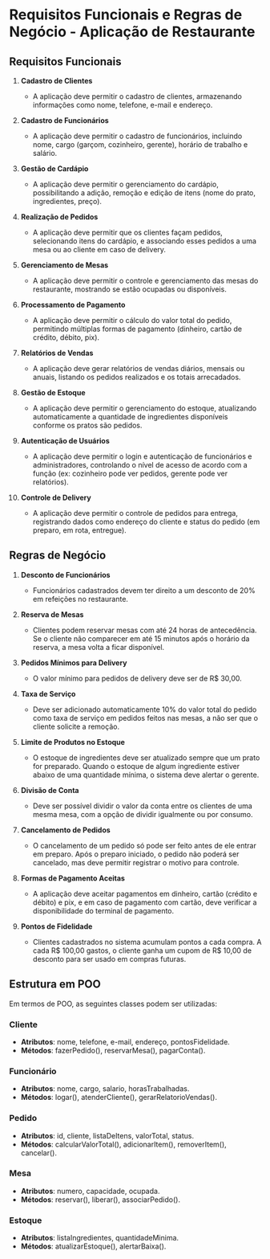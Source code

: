 # Requisitos Funcionais e Regras de Negócio - Aplicação de Restaurante

## Requisitos Funcionais

1. **Cadastro de Clientes**
   - A aplicação deve permitir o cadastro de clientes, armazenando informações como nome, telefone, e-mail e endereço.

2. **Cadastro de Funcionários**
   - A aplicação deve permitir o cadastro de funcionários, incluindo nome, cargo (garçom, cozinheiro, gerente), horário de trabalho e salário.

3. **Gestão de Cardápio**
   - A aplicação deve permitir o gerenciamento do cardápio, possibilitando a adição, remoção e edição de itens (nome do prato, ingredientes, preço).

4. **Realização de Pedidos**
   - A aplicação deve permitir que os clientes façam pedidos, selecionando itens do cardápio, e associando esses pedidos a uma mesa ou ao cliente em caso de delivery.

5. **Gerenciamento de Mesas**
   - A aplicação deve permitir o controle e gerenciamento das mesas do restaurante, mostrando se estão ocupadas ou disponíveis.

6. **Processamento de Pagamento**
   - A aplicação deve permitir o cálculo do valor total do pedido, permitindo múltiplas formas de pagamento (dinheiro, cartão de crédito, débito, pix).

7. **Relatórios de Vendas**
   - A aplicação deve gerar relatórios de vendas diários, mensais ou anuais, listando os pedidos realizados e os totais arrecadados.

8. **Gestão de Estoque**
   - A aplicação deve permitir o gerenciamento do estoque, atualizando automaticamente a quantidade de ingredientes disponíveis conforme os pratos são pedidos.

9. **Autenticação de Usuários**
   - A aplicação deve permitir o login e autenticação de funcionários e administradores, controlando o nível de acesso de acordo com a função (ex: cozinheiro pode ver pedidos, gerente pode ver relatórios).

10. **Controle de Delivery**
    - A aplicação deve permitir o controle de pedidos para entrega, registrando dados como endereço do cliente e status do pedido (em preparo, em rota, entregue).

## Regras de Negócio

1. **Desconto de Funcionários**
   - Funcionários cadastrados devem ter direito a um desconto de 20% em refeições no restaurante.

2. **Reserva de Mesas**
   - Clientes podem reservar mesas com até 24 horas de antecedência. Se o cliente não comparecer em até 15 minutos após o horário da reserva, a mesa volta a ficar disponível.

3. **Pedidos Mínimos para Delivery**
   - O valor mínimo para pedidos de delivery deve ser de R$ 30,00.

4. **Taxa de Serviço**
   - Deve ser adicionado automaticamente 10% do valor total do pedido como taxa de serviço em pedidos feitos nas mesas, a não ser que o cliente solicite a remoção.

5. **Limite de Produtos no Estoque**
   - O estoque de ingredientes deve ser atualizado sempre que um prato for preparado. Quando o estoque de algum ingrediente estiver abaixo de uma quantidade mínima, o sistema deve alertar o gerente.

6. **Divisão de Conta**
   - Deve ser possível dividir o valor da conta entre os clientes de uma mesma mesa, com a opção de dividir igualmente ou por consumo.

7. **Cancelamento de Pedidos**
   - O cancelamento de um pedido só pode ser feito antes de ele entrar em preparo. Após o preparo iniciado, o pedido não poderá ser cancelado, mas deve permitir registrar o motivo para controle.

8. **Formas de Pagamento Aceitas**
   - A aplicação deve aceitar pagamentos em dinheiro, cartão (crédito e débito) e pix, e em caso de pagamento com cartão, deve verificar a disponibilidade do terminal de pagamento.

9. **Pontos de Fidelidade**
   - Clientes cadastrados no sistema acumulam pontos a cada compra. A cada R$ 100,00 gastos, o cliente ganha um cupom de R$ 10,00 de desconto para ser usado em compras futuras.

## Estrutura em POO

Em termos de POO, as seguintes classes podem ser utilizadas:

### Cliente
- **Atributos**: nome, telefone, e-mail, endereço, pontosFidelidade.
- **Métodos**: fazerPedido(), reservarMesa(), pagarConta().

### Funcionário
- **Atributos**: nome, cargo, salario, horasTrabalhadas.
- **Métodos**: logar(), atenderCliente(), gerarRelatorioVendas().

### Pedido
- **Atributos**: id, cliente, listaDeItens, valorTotal, status.
- **Métodos**: calcularValorTotal(), adicionarItem(), removerItem(), cancelar().

### Mesa
- **Atributos**: numero, capacidade, ocupada.
- **Métodos**: reservar(), liberar(), associarPedido().

### Estoque
- **Atributos**: listaIngredientes, quantidadeMinima.
- **Métodos**: atualizarEstoque(), alertarBaixa().

